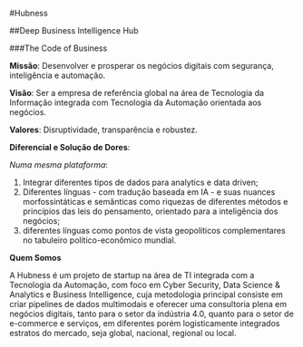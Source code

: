 
#Hubness

##Deep Business Intelligence Hub

###The Code of Business

**Missão**: Desenvolver e prosperar os negócios digitais com segurança, 
inteligência e automação.

**Visão**: Ser a empresa de referência global na área de Tecnologia da 
Informação integrada com Tecnologia da Automação orientada aos negócios.

**Valores**: Disruptividade, transparência e robustez.

**Diferencial e Solução de Dores**: 

*Numa mesma plataforma*:

1. Integrar diferentes tipos de dados para analytics e data driven;
2. Diferentes línguas - com tradução baseada em IA - e suas nuances 
morfossintáticas e semânticas como riquezas de diferentes métodos e princípios das leis do pensamento, orientado para a inteligência dos negócios;
3. diferentes línguas como pontos de vista geopolíticos complementares no tabuleiro político-econômico mundial.

**Quem Somos**

A Hubness é um projeto de startup na área de TI integrada com a Tecnologia da Automação, com foco em Cyber Security, 
Data Science & Analytics e Business Intelligence, cuja metodologia principal consiste em criar pipelines de dados multimodais e oferecer uma consultoria plena em negócios digitais, 
tanto para o setor da indústria 4.0, quanto para o setor de e-commerce e serviços, em diferentes porém logisticamente integrados estratos do mercado, seja global, nacional, regional ou local.

